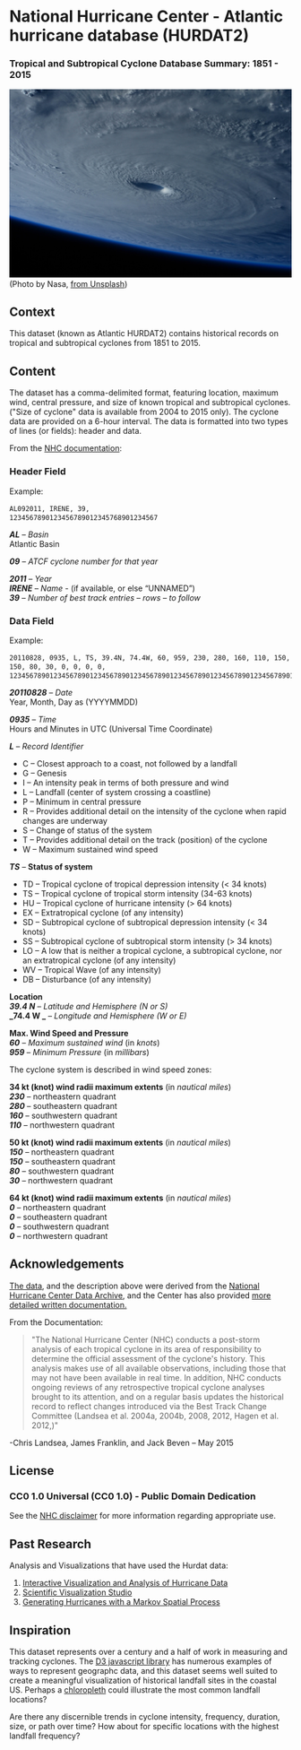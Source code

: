 
# National Hurricane Center - Atlantic hurricane database (HURDAT2)

### Tropical and Subtropical Cyclone Database Summary: 1851 - 2015

![Satellite Image of Hurricane](/images/NASA_hurricane.jpg)
(Photo by Nasa, [from Unsplash](https://unsplash.com/@nasa))

## Context
This dataset (known as Atlantic HURDAT2) contains historical records
on tropical and subtropical cyclones from 1851 to 2015.

## Content
The dataset has a comma-delimited format, featuring location, maximum wind,
central pressure, and size of known tropical and subtropical cyclones.
("Size of cyclone" data is available from 2004 to 2015 only).  The cyclone
data are provided on a 6-hour interval.  The data is formatted into two types
of lines (or fields): header and data.

From the [NHC documentation](http://www.nhc.noaa.gov/data/hurdat/hurdat2-format-atlantic.pdf):

### Header Field

Example:
```
AL092011, IRENE, 39,
1234567890123456789012345768901234567
```
**_AL_** – *Basin*<br>
Atlantic Basin

**_09_** – *ATCF cyclone number for that year*

**_2011_** – *Year*<br>
**_IRENE_** – *Name* - (if available, or else “UNNAMED”)<br>
**_39_** – *Number of best track entries – rows – to follow*<br>

### Data Field

Example:
```
20110828, 0935, L, TS, 39.4N, 74.4W, 60, 959, 230, 280, 160, 110, 150, 150, 80, 30, 0, 0, 0, 0,
123456789012345678901234567890123456789012345678901234567890123456789012345678901234567890123456789012345678901234567890
```

**_20110828_** – *Date*<br>
Year, Month, Day as (YYYYMMDD)

**_0935_** – *Time*<br>
Hours and Minutes in UTC (Universal Time Coordinate)

**_L_** – *Record Identifier*
<ul>
<li>C – Closest approach to a coast, not followed by a landfall</li>
<li>G – Genesis</li>
<li>I – An intensity peak in terms of both pressure and wind</li>
<li>L – Landfall (center of system crossing a coastline)</li>
<li>P – Minimum in central pressure</li>
<li>R – Provides additional detail on the intensity of the cyclone when rapid changes are underway</li>
<li>S – Change of status of the system</li>
<li>T – Provides additional detail on the track (position) of the cyclone</li>
<li>W – Maximum sustained wind speed</li>
</ul>

**_TS_** – **Status of system**
<ul>
<li>TD – Tropical cyclone of tropical depression intensity (< 34 knots)</li>
<li>TS – Tropical cyclone of tropical storm intensity (34-63 knots)</li>
<li>HU – Tropical cyclone of hurricane intensity (> 64 knots)</li>
<li>EX – Extratropical cyclone (of any intensity)</li>
<li>SD – Subtropical cyclone of subtropical depression intensity (< 34 knots)</li>
<li>SS – Subtropical cyclone of subtropical storm intensity (> 34 knots)</li>
<li>LO – A low that is neither a tropical cyclone, a subtropical cyclone, nor an extratropical cyclone (of any intensity)</li>
<li>WV – Tropical Wave (of any intensity)</li>
<li>DB – Disturbance (of any intensity)</li>
</ul>

**Location**<br>
**_39.4 N_** – *Latitude and Hemisphere (N or S)*<br>
**_74.4 W _** – *Longitude and Hemisphere (W or E)*

**Max. Wind Speed and Pressure**<br>
**_60_** – *Maximum sustained wind* (in _knots_)<br>
**_959_** – *Minimum Pressure* (in _millibars_)

The cyclone system is described in wind speed zones:

**34 kt (knot) wind radii maximum extents** (in _nautical miles_)<br>
**_230_** – northeastern quadrant<br>
**_280_** – southeastern quadrant<br>
**_160_** – southwestern quadrant<br>
**_110_** – northwestern quadrant

**50 kt (knot) wind radii maximum extents** (in _nautical miles_)<br>
**_150_** – northeastern quadrant<br>
**_150_** – southeastern quadrant<br>
**_80_**  – southwestern quadrant<br>
**_30_** – northwestern quadrant

**64 kt (knot) wind radii maximum extents** (in _nautical miles_)<br>
**_0_** – northeastern quadrant<br>
**_0_** – southeastern quadrant<br>
**_0_** – southwestern quadrant<br>
**_0_** – northwestern quadrant

## Acknowledgements

[The data](http://www.nhc.noaa.gov/data/#hurdat), and the description above were derived from the [National Hurricane Center Data Archive](http://www.nhc.noaa.gov/data/), and the Center has also provided [more detailed written documentation.](http://www.nhc.noaa.gov/data/hurdat/hurdat2-format-atlantic.pdf)

From the Documentation:
> "The National Hurricane Center (NHC) conducts a post-storm analysis of each tropical cyclone in its area of responsibility to determine the official assessment of the cyclone's history. This analysis makes use of all available observations, including those that may not have been available in real time. In addition, NHC conducts ongoing reviews of any retrospective tropical cyclone analyses brought to its attention, and on a regular basis updates the historical record to reflect changes introduced via the Best Track Change Committee (Landsea et al. 2004a, 2004b, 2008, 2012, Hagen et al. 2012,)"

-Chris Landsea, James Franklin, and Jack Beven – May 2015


## License

### CC0 1.0 Universal (CC0 1.0) - Public Domain Dedication

See the [NHC disclaimer](http://www.weather.gov/disclaimer) for more information
regarding appropriate use.

## Past Research

Analysis and Visualizations that have used the Hurdat data:
<ol>
<li><a href="https://www.computer.org/csdl/proceedings/itng/2011/4367/00/4367a072-abs.html">Interactive Visualization and Analysis of Hurricane Data</a></li>
<li><a href="https://svs.gsfc.nasa.gov/cgi-bin/search.cgi?dataset=281">Scientific Visualization Studio</a></li>
<li><a href="https://www.r-bloggers.com/generating-hurricanes-with-a-markov-spatial-process/">Generating Hurricanes with a Markov Spatial Process</a></li>
</ol>

## Inspiration

This dataset represents over a century and a half of work in measuring and
tracking cyclones.  The [D3 javascript library](https://d3js.org/) has numerous examples of ways to
represent geographc data, and this dataset seems well suited to create a meaningful
visualization of historical landfall sites in the coastal US.  Perhaps a [chloropleth](http://bl.ocks.org/mbostock/4060606)
could illustrate the most common landfall locations?

Are there any discernible trends in cyclone intensity, frequency, duration,
size, or path over time?  How about for specific locations with the
highest landfall frequency?
